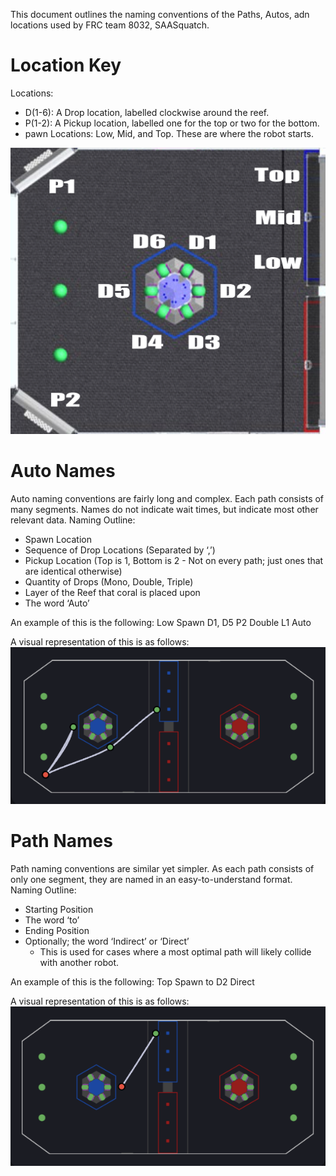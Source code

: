 This document outlines the naming conventions of the Paths, Autos, adn locations used by FRC team 8032, SAASquatch.

# Location Key

Locations:
- D(1-6): A Drop location, labelled clockwise around the reef.
- P(1-2): A Pickup location, labelled one for the top or two for the bottom.
- pawn Locations: Low, Mid, and Top. These are where the robot starts.

![Visual guide to understanding the various locations](/resources/Guide-Images/Reefscape%20Diagram%20Annotated.png)

# Auto Names

Auto naming conventions are fairly long and complex. Each path consists of many segments. Names do not indicate wait times, but indicate most other relevant data.
Naming Outline:
- Spawn Location
- Sequence of Drop Locations (Separated by ‘,’)
- Pickup Location (Top is 1, Bottom is 2 - Not on every path; just ones that are identical otherwise)
- Quantity of Drops (Mono, Double, Triple)
- Layer of the Reef that coral is placed upon
- The word ‘Auto’

An example of this is the following:
Low Spawn D1, D5 P2 Double L1 Auto

A visual representation of this is as follows:
![Low Spawn D1, D5 P2 Double L1 Auto Example](/resources/Guide-Images/Low%20Spawn%20D1,%20D5%20P2%20Double%20L1%20Auto.png)

# Path Names

Path naming conventions are similar yet simpler. As each path consists of only one segment, they are named in an easy-to-understand format.
Naming Outline:
- Starting Position
- The word ‘to’
- Ending Position
- Optionally; the word ‘Indirect’ or ‘Direct’
  - This is used for cases where a most optimal path will likely collide with another robot.

An example of this is the following:
Top Spawn to D2 Direct

A visual representation of this is as follows:
![Top Spawn to D2 Direct Example](/resources/Guide-Images/Top%20Spawn%20to%20D2%20Direct.png)
